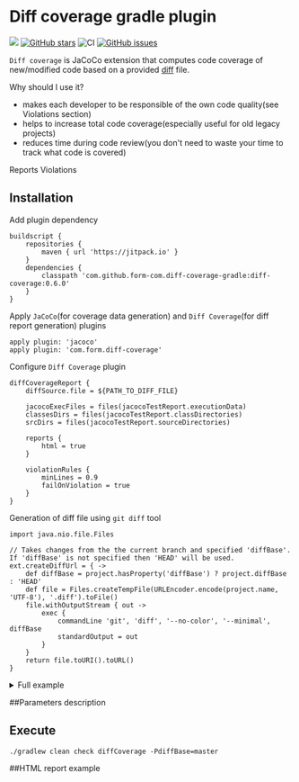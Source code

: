 # Diff coverage gradle plugin 
[![](https://jitpack.io/v/form-com/diff-coverage-gradle.svg)](https://jitpack.io/#form-com/diff-coverage-gradle) 
[![GitHub stars](https://img.shields.io/github/stars/form-com/diff-coverage-gradle?style=flat-square)](https://github.com/form-com/diff-coverage-gradle/stargazers) 
![CI](https://github.com/form-com/diff-coverage-gradle/workflows/CI/badge.svg) 
[![GitHub issues](https://img.shields.io/github/issues/form-com/diff-coverage-gradle)](https://github.com/form-com/diff-coverage-gradle/issues)

`Diff coverage` is JaCoCo extension that computes code coverage of new/modified code based on a provided [diff](https://en.wikipedia.org/wiki/Diff#Unified_format) file. 

Why should I use it?
* makes each developer to be responsible of the own code quality(see Violations section)
* helps to increase total code coverage(especially useful for old legacy projects)
* reduces time during code review(you don't need to waste your time to track what code is covered)

Reports
Violations

## Installation
Add plugin dependency  
```
buildscript {
    repositories {
        maven { url 'https://jitpack.io' }
    }
    dependencies {
        classpath 'com.github.form-com.diff-coverage-gradle:diff-coverage:0.6.0'
    }
}
```
Apply `JaCoCo`(for coverage data generation) and `Diff Coverage`(for diff report generation) plugins  
```
apply plugin: 'jacoco'
apply plugin: 'com.form.diff-coverage'
```
Configure `Diff Coverage` plugin
```
diffCoverageReport {
    diffSource.file = ${PATH_TO_DIFF_FILE} 
    
    jacocoExecFiles = files(jacocoTestReport.executionData)
    classesDirs = files(jacocoTestReport.classDirectories)
    srcDirs = files(jacocoTestReport.sourceDirectories)

    reports {
        html = true
    }

    violationRules {
        minLines = 0.9
        failOnViolation = true
    }
}
```
Generation of diff file using `git diff` tool
```
import java.nio.file.Files

// Takes changes from the the current branch and specified 'diffBase'. If 'diffBase' is not specified then 'HEAD' will be used.
ext.createDiffUrl = { ->
    def diffBase = project.hasProperty('diffBase') ? project.diffBase : 'HEAD'
    def file = Files.createTempFile(URLEncoder.encode(project.name, 'UTF-8'), '.diff').toFile()
    file.withOutputStream { out ->
        exec {
            commandLine 'git', 'diff', '--no-color', '--minimal', diffBase
            standardOutput = out
        }
    }
    return file.toURI().toURL()
}
```


<details>
  <summary>Full example</summary>
    ```
    buildscript {
        repositories {
            maven { url 'https://jitpack.io' }
        }
        dependencies {
            classpath 'com.github.form-com.diff-coverage-gradle:diff-coverage:0.6.0'
        }
    }
    apply plugin: 'jacoco'
    apply plugin: 'com.form.diff-coverage'
    
    ext.createDiffUrl = { ->
        def diffBase = project.hasProperty('diffBase') ? project.diffBase : 'HEAD'
        def file = Files.createTempFile(URLEncoder.encode(project.name, 'UTF-8'), '.diff').toFile()
        file.withOutputStream { out ->
            exec {
                commandLine 'git', 'diff', '--no-color', '--minimal', diffBase
                standardOutput = out
            }
        }
        return file.toURI().toURL()
    }
    
    diffCoverageReport {
        afterEvaluate {
            diffSource.url =  createDiffUrl()
        } 
        
        jacocoExecFiles = files(jacocoTestReport.executionData)
        classesDirs = files(jacocoTestReport.classDirectories)
        srcDirs = files(jacocoTestReport.sourceDirectories)
    
        reports {
            html = true
        }
    
        violationRules {
            minBranches = 0.9
            minLines = 0.9
            minInstructions = 0.9
            failOnViolation = true 
        }
    }
    ```  
</details>

##Parameters description

## Execute

```
./gradlew clean check diffCoverage -PdiffBase=master
```

##HTML report example

